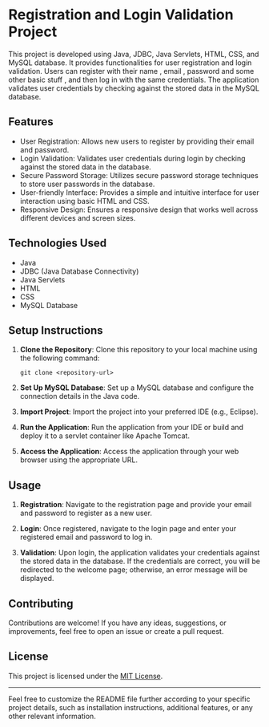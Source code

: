 
# Registration and Login Validation Project

This project is developed using Java, JDBC, Java Servlets, HTML, CSS, and MySQL database. It provides functionalities for user registration and login validation. Users can register with their name , email , password and some other basic stuff , and then log in with the same credentials. The application validates user credentials by checking against the stored data in the MySQL database.

## Features

- User Registration: Allows new users to register by providing their email and password.
- Login Validation: Validates user credentials during login by checking against the stored data in the database.
- Secure Password Storage: Utilizes secure password storage techniques to store user passwords in the database.
- User-friendly Interface: Provides a simple and intuitive interface for user interaction using basic HTML and CSS.
- Responsive Design: Ensures a responsive design that works well across different devices and screen sizes.

## Technologies Used

- Java
- JDBC (Java Database Connectivity)
- Java Servlets
- HTML
- CSS
- MySQL Database

## Setup Instructions

1. **Clone the Repository**: Clone this repository to your local machine using the following command:
   ```
   git clone <repository-url>
   ```

2. **Set Up MySQL Database**: Set up a MySQL database and configure the connection details in the Java code.

3. **Import Project**: Import the project into your preferred IDE (e.g., Eclipse).

4. **Run the Application**: Run the application from your IDE or build and deploy it to a servlet container like Apache Tomcat.

5. **Access the Application**: Access the application through your web browser using the appropriate URL.

## Usage

1. **Registration**: Navigate to the registration page and provide your email and password to register as a new user.

2. **Login**: Once registered, navigate to the login page and enter your registered email and password to log in.

3. **Validation**: Upon login, the application validates your credentials against the stored data in the database. If the credentials are correct, you will be redirected to the welcome page; otherwise, an error message will be displayed.

## Contributing

Contributions are welcome! If you have any ideas, suggestions, or improvements, feel free to open an issue or create a pull request.

## License

This project is licensed under the [MIT License](LICENSE).

---

Feel free to customize the README file further according to your specific project details, such as installation instructions, additional features, or any other relevant information.
